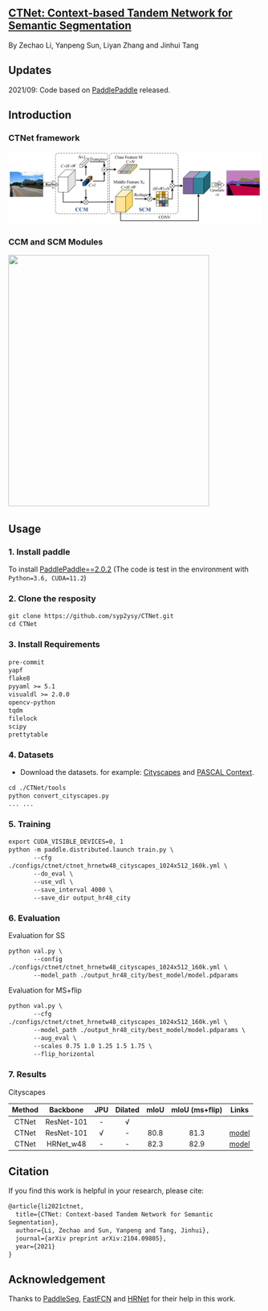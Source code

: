 ## [CTNet: Context-based Tandem Network for Semantic Segmentation](https://arxiv.org/abs/2104.09805)
By Zechao Li, Yanpeng Sun, Liyan Zhang and Jinhui Tang
## Updates
2021/09: Code based on [PaddlePaddle](https://www.paddlepaddle.org.cn/) released.
## Introduction
### CTNet framework
![framework](https://github.com/syp2ysy/CTNet/blob/main/imgs/framework.png)
### CCM and SCM Modules
<img src="https://github.com/syp2ysy/CTNet/blob/main/imgs/ccm%26scm.png" width="400" height="500"/><br/>
## Usage 
### 1. Install paddle
To install [PaddlePaddle==2.0.2](https://www.paddlepaddle.org.cn/install/old?docurl=/documentation/docs/zh/install/conda/linux-conda.html) (The code is test in the environment with  ```Python=3.6, CUDA=11.2```)
### 2. Clone the resposity
   ```
   git clone https://github.com/syp2ysy/CTNet.git
   cd CTNet
   ```
### 3. Install Requirements
  ```
  pre-commit
  yapf
  flake8
  pyyaml >= 5.1
  visualdl >= 2.0.0
  opencv-python
  tqdm
  filelock
  scipy
  prettytable
   ```
### 4. Datasets
- Download the datasets. for example: [Cityscapes](https://www.cityscapes-dataset.com/) and [PASCAL Context](https://www.cs.stanford.edu/~roozbeh/pascal-context/).
```
cd ./CTNet/tools
python convert_cityscapes.py
... ...
```
### 5. Training

```
export CUDA_VISIBLE_DEVICES=0, 1
python -m paddle.distributed.launch train.py \
       --cfg ./configs/ctnet/ctnet_hrnetw48_cityscapes_1024x512_160k.yml \
       --do_eval \
       --use_vdl \
       --save_interval 4000 \
       --save_dir output_hr48_city
```
### 6. Evaluation
Evaluation for SS
```
python val.py \
       --config ./configs/ctnet/ctnet_hrnetw48_cityscapes_1024x512_160k.yml \
       --model_path ./output_hr48_city/best_model/model.pdparams
```
Evaluation for MS+flip
```
python val.py \
       --cfg ./configs/ctnet/ctnet_hrnetw48_cityscapes_1024x512_160k.yml \
       --model_path ./output_hr48_city/best_model/model.pdparams \
       --aug_eval \
       --scales 0.75 1.0 1.25 1.5 1.75 \
       --flip_horizontal
```
### 7. Results
Cityscapes

| Method | Backbone   | JPU  | Dilated | mIoU | mIoU (ms+flip) | Links |
| :----: | :--------: | :--: | :--: | :--: | :---: | :----: |
| CTNet  | ResNet-101 | - | √ |      |                |       |
| CTNet  | ResNet-101 | √ | - | 80.8 |      81.3      | [model](https://drive.google.com/file/d/1674JWijTM96LDgMSLvUyGcgwWmEBz8o7/view?usp=sharing) |
| CTNet | HRNet_w48 | - | - | 82.3 | 82.9 | [model](https://drive.google.com/file/d/1cKlpA7VmCR2KSapBDWu9xjVZ9tVEYKR5/view?usp=sharing) |

## Citation
If you find this work is helpful in your research, please cite:
```
@article{li2021ctnet,
  title={CTNet: Context-based Tandem Network for Semantic Segmentation},
  author={Li, Zechao and Sun, Yanpeng and Tang, Jinhui},
  journal={arXiv preprint arXiv:2104.09805},
  year={2021}
}
```
## Acknowledgement
Thanks to [PaddleSeg](https://github.com/PaddlePaddle/PaddleSeg), [FastFCN](https://github.com/wuhuikai/FastFCN) and [HRNet](https://github.com/HRNet/HRNet-Semantic-Segmentation) for their help in this work.

